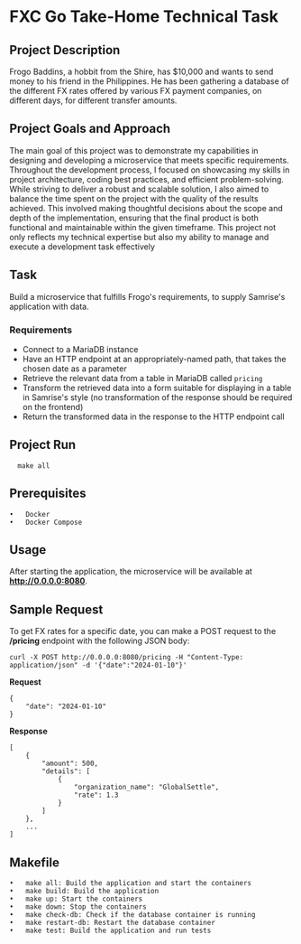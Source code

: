 # FXC Go Take-Home Technical Task


## Project Description
Frogo Baddins, a hobbit from the Shire, has $10,000 and wants to send money to his friend in the Philippines. He has been gathering a database of the different FX rates offered by various FX payment companies, on different days, for different transfer amounts.

## Project Goals and Approach
The main goal of this project was to demonstrate my capabilities in designing and developing a microservice that meets specific requirements. Throughout the development process, I focused on showcasing my skills in project architecture, coding best practices, and efficient problem-solving. While striving to deliver a robust and scalable solution, I also aimed to balance the time spent on the project with the quality of the results achieved. This involved making thoughtful decisions about the scope and depth of the implementation, ensuring that the final product is both functional and maintainable within the given timeframe. This project not only reflects my technical expertise but also my ability to manage and execute a development task effectively

## Task
Build a microservice that fulfills Frogo's requirements, to supply Samrise's application with data.

### Requirements
- Connect to a MariaDB instance
- Have an HTTP endpoint at an appropriately-named path, that takes the chosen date as a parameter
- Retrieve the relevant data from a table in MariaDB called `pricing`
- Transform the retrieved data into a form suitable for displaying in a table in Samrise's style (no transformation of the response should be required on the frontend)
- Return the transformed data in the response to the HTTP endpoint call

## Project Run
```
  make all
```
## Prerequisites

	•	Docker
	•	Docker Compose

## Usage

After starting the application, the microservice will be available at **http://0.0.0.0:8080**.

## Sample Request

To get FX rates for a specific date, you can make a POST request to the **/pricing** endpoint with the following JSON body:
```
curl -X POST http://0.0.0.0:8080/pricing -H "Content-Type: application/json" -d '{"date":"2024-01-10"}'
```

**Request**
```
{
    "date": "2024-01-10"
}
```

**Response**
```
[
    {
        "amount": 500,
        "details": [
            {
                "organization_name": "GlobalSettle",
                "rate": 1.3
            }
        ]
    },
    ...
]
```

## Makefile

	•	make all: Build the application and start the containers
	•	make build: Build the application
	•	make up: Start the containers
	•	make down: Stop the containers
	•	make check-db: Check if the database container is running
	•	make restart-db: Restart the database container
	•	make test: Build the application and run tests
